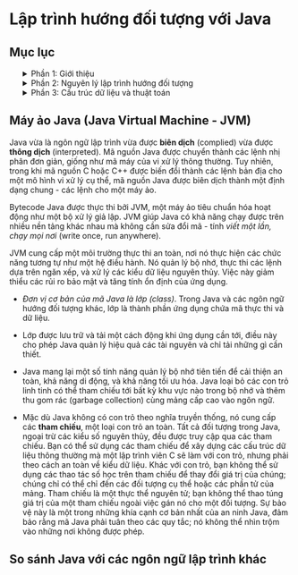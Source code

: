 # Lập trình hướng đối tượng với Java

## Mục lục

<ol>

<details>

<summary>Phần 1: Giới thiệu</summary>

<li>1. [**Introduction**](1.%20Introduction/)</li>

    1. [HelloWorld](1.%20Introduction/HelloWorld.java)
    2. [HelloJava](1.%20Introduction/HelloJava.java)
    3. [DataTypes](1.%20Introduction/DataTypes.java)
    4. [Wrappers](1.%20Introduction/Wrappers.java)
    5. [Boxing](1.%20Introduction/Boxing.java)
    6. [Arrays](1.%20Introduction/Arrays.java)
    7. [ArgumentPassing](1.%20Introduction/ArgumentPassing.java)
    8. [MethodOverloading](1.%20Introduction/MethodOverloading.java)
    9. [ObjectInJava](1.%20Introduction/ObjectsInJava.java)
    10. [ObjectCreation](1.%20Introduction/ObjectCreation.java)
    11. [ObjectDestruction](1.%20Introduction/ObjectDestruction.java)
    12. [ThisReference](1.%20Introduction/ThisReference.java)

</details>

<details>

<summary>Phần 2: Nguyên lý lập trình hướng đối tượng</summary>

<li>2. [**Object-oriented Programming Principles**](2.%20Object-oriented%20Programming%20Principles/)</li>

    1. [Subclass](2.%20Object-oriented%20Programming%20Principles/Subclass.java)

</details>

<details>

<summary>Phần 3: Cấu trúc dữ liệu và thuật toán</summary>

<li>3. [**Data Structures and Algorithms**](3.%20Data%20Structures%20and%20Algorithms/)</li>

</details>

</ol>

## Máy ảo Java (Java Virtual Machine - JVM)

Java vừa là ngôn ngữ lập trình vừa được **biên dịch** (complied) vừa được **thông dịch** (interpreted). Mã nguồn Java được chuyển thành các lệnh nhị phân đơn giản, giống như mã máy của vi xử lý thông thường. Tuy nhiên, trong khi mã nguồn C hoặc C++ được biến đổi thành các lệnh bản địa cho một mô hình vi xử lý cụ thể, mã nguồn Java được biên dịch thành một định dạng chung - các lệnh cho một máy ảo.

Bytecode Java được thực thi bởi JVM, một máy ảo tiêu chuẩn hóa hoạt động như một bộ xử lý giả lập. JVM giúp Java có khả năng chạy được trên nhiều nền tảng khác nhau mà không cần sửa đổi mã - tính *viết một lần, chạy mọi nơi* (write once, run anywhere).

JVM cung cấp một môi trường thực thi an toàn, nơi nó thực hiện các chức năng tương tự như một hệ điều hành. Nó quản lý bộ nhớ, thực thi các lệnh dựa trên ngăn xếp, và xử lý các kiểu dữ liệu nguyên thủy. Việc này giảm thiểu các rủi ro bảo mật và tăng tính ổn định của ứng dụng.

- *Đơn vị cơ bản của mã Java là lớp (class)*. Trong Java và các ngôn ngữ hướng đối tượng khác, lớp là thành phần ứng dụng chứa mã thực thi và dữ liệu.

- Lớp được lưu trữ và tải một cách động khi ứng dụng cần tới, điều này cho phép Java quản lý hiệu quả các tài nguyên và chỉ tải những gì cần thiết.

- Java mang lại một số tính năng quản lý bộ nhớ tiên tiến để cải thiện an toàn, khả năng di động, và khả năng tối ưu hóa. Java loại bỏ các con trỏ linh tinh có thể tham chiếu tới bất kỳ khu vực nào trong bộ nhớ và thêm thu gom rác (garbage collection) cùng mảng cấp cao vào ngôn ngữ.

- Mặc dù Java không có con trỏ theo nghĩa truyền thống, nó cung cấp các **tham chiếu**, một loại con trỏ an toàn. Tất cả đối tượng trong Java, ngoại trừ các kiểu số nguyên thủy, đều được truy cập qua các tham chiếu. Bạn có thể sử dụng các tham chiếu để xây dựng các cấu trúc dữ liệu thông thường mà một lập trình viên C sẽ làm với con trỏ, nhưng phải theo cách an toàn về kiểu dữ liệu. Khác với con trỏ, bạn không thể sử dụng các thao tác số học trên tham chiếu để thay đổi giá trị của chúng; chúng chỉ có thể chỉ đến các đối tượng cụ thể hoặc các phần tử của mảng. Tham chiếu là một thực thể nguyên tử; bạn không thể thao túng giá trị của một tham chiếu ngoài việc gán nó cho một đối tượng. Sự bảo vệ này là một trong những khía cạnh cơ bản nhất của an ninh Java, đảm bảo rằng mã Java phải tuân theo các quy tắc; nó không thể nhìn trộm vào những nơi không được phép.

## So sánh Java với các ngôn ngữ lập trình khác
